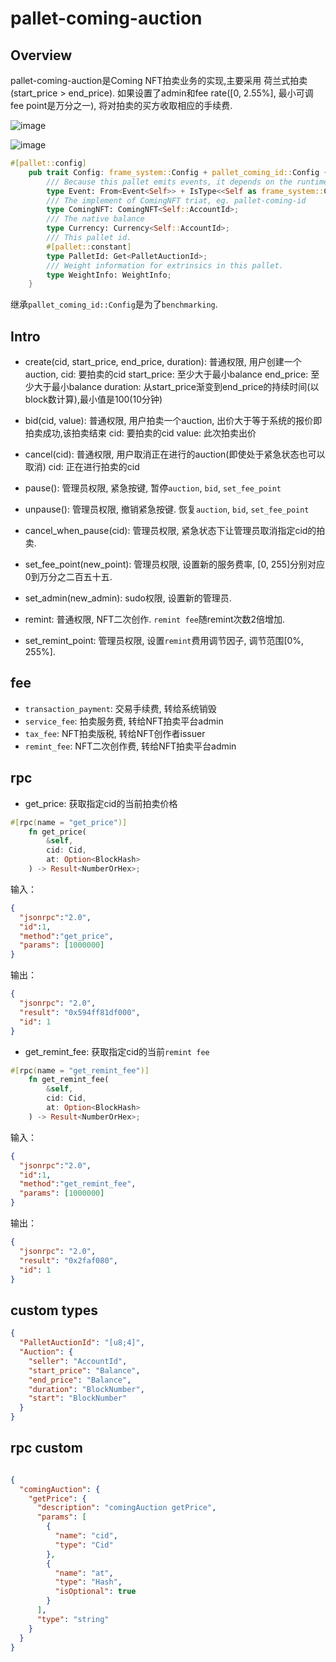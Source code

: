 # pallet-coming-auction

## Overview
pallet-coming-auction是Coming NFT拍卖业务的实现,主要采用
荷兰式拍卖(start_price > end_price). 
如果设置了admin和fee rate([0, 2.55%], 最小可调fee point是万分之一),
将对拍卖的买方收取相应的手续费.

![image](https://user-images.githubusercontent.com/8869892/132611008-4b39b11c-51f7-4d21-9707-4b59ceb1a59a.png)


![image](https://user-images.githubusercontent.com/8869892/132611596-f7704a24-97dc-4b94-94ef-d869ef7a49dd.png)



```rust
#[pallet::config]
    pub trait Config: frame_system::Config + pallet_coming_id::Config {
        /// Because this pallet emits events, it depends on the runtime's definition of an event.
        type Event: From<Event<Self>> + IsType<<Self as frame_system::Config>::Event>;
        /// The implement of ComingNFT triat, eg. pallet-coming-id
        type ComingNFT: ComingNFT<Self::AccountId>;
        /// The native balance
        type Currency: Currency<Self::AccountId>;
        /// This pallet id.
        #[pallet::constant]
        type PalletId: Get<PalletAuctionId>;
        /// Weight information for extrinsics in this pallet.
        type WeightInfo: WeightInfo;
    }
```
继承`pallet_coming_id::Config`是为了`benchmarking`.

## Intro
- create(cid, start_price, end_price, duration):
    普通权限, 用户创建一个auction,
    cid: 要拍卖的cid
    start_price: 至少大于最小balance
    end_price: 至少大于最小balance
    duration: 从start_price渐变到end_price的持续时间(以block数计算),最小值是100(10分钟)
    
- bid(cid, value):
    普通权限, 用户拍卖一个auction,
    出价大于等于系统的报价即拍卖成功,该拍卖结束
    cid: 要拍卖的cid
    value: 此次拍卖出价

- cancel(cid):
    普通权限, 用户取消正在进行的auction(即使处于紧急状态也可以取消)
    cid: 正在进行拍卖的cid
    
- pause():
    管理员权限, 紧急按键, 暂停`auction`, `bid`, `set_fee_point`
    
- unpause():
    管理员权限, 撤销紧急按键. 恢复`auction`, `bid`, `set_fee_point`
    
- cancel_when_pause(cid):
    管理员权限, 紧急状态下让管理员取消指定cid的拍卖.
    
- set_fee_point(new_point):
    管理员权限, 设置新的服务费率, [0, 255]分别对应0到万分之二百五十五.
    
- set_admin(new_admin):
    sudo权限, 设置新的管理员.
    
- remint:
    普通权限, NFT二次创作. `remint fee`随remint次数2倍增加.
- set_remint_point:
    管理员权限, 设置`remint`费用调节因子, 调节范围[0%, 255%].

## fee

- `transaction_payment`: 交易手续费, 转给系统销毁
- `service_fee`: 拍卖服务费, 转给NFT拍卖平台admin
- `tax_fee`: NFT拍卖版税, 转给NFT创作者issuer
- `remint_fee`: NFT二次创作费, 转给NFT拍卖平台admin

## rpc 
- get_price: 获取指定cid的当前拍卖价格
```rust
#[rpc(name = "get_price")]
    fn get_price(
        &self,
        cid: Cid,
        at: Option<BlockHash>
    ) -> Result<NumberOrHex>;
```
输入：
```json
{
  "jsonrpc":"2.0",
  "id":1,
  "method":"get_price",
  "params": [1000000]
}
```
输出：
```json
{
  "jsonrpc": "2.0",
  "result": "0x594ff81df000",
  "id": 1
}
```

- get_remint_fee: 获取指定cid的当前`remint fee`
```rust
#[rpc(name = "get_remint_fee")]
    fn get_remint_fee(
        &self,
        cid: Cid,
        at: Option<BlockHash>
    ) -> Result<NumberOrHex>;
```
输入：
```json
{
  "jsonrpc":"2.0",
  "id":1,
  "method":"get_remint_fee",
  "params": [1000000]
}
```
输出：
```json
{
  "jsonrpc": "2.0",
  "result": "0x2faf080",
  "id": 1
}
```

## custom types

```json
{
  "PalletAuctionId": "[u8;4]",
  "Auction": {
    "seller": "AccountId",
    "start_price": "Balance",
    "end_price": "Balance",
    "duration": "BlockNumber",
    "start": "BlockNumber"
  }
}
```

## rpc custom

```json

{
  "comingAuction": {
    "getPrice": {
      "description": "comingAuction getPrice",
      "params": [
        {
          "name": "cid",
          "type": "Cid"
        },
        {
          "name": "at",
          "type": "Hash",
          "isOptional": true
        }
      ],
      "type": "string"
    }
  }
}
```
